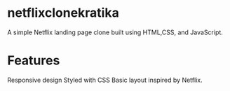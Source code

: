# netflixclonekratika
A simple Netflix landing page clone built using HTML,CSS, and JavaScript.

# Features
Responsive design
Styled with CSS
Basic layout inspired by Netflix.
